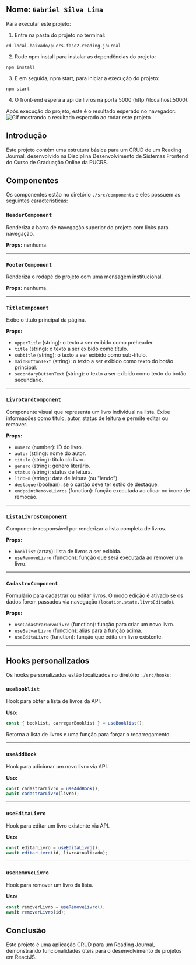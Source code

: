 ## Nome: `Gabriel Silva Lima`

Para executar este projeto:

1. Entre na pasta do projeto no terminal:
```
cd local-baixado/pucrs-fase2-reading-journal
```

2. Rode npm install para instalar as dependências do projeto:
```
npm install
```

3. E em seguida, npm start, para iniciar a execução do projeto:
```
npm start
```

4. O front-end espera a api de livros na porta 5000 (http://localhost:5000).

Após execução do projeto, este é o resultado esperado no navegador:
![Gif mostrando o resultado esperado ao rodar este projeto](./docs/project-overview.gif)

## Introdução

Este projeto contém uma estrutura básica para um CRUD de um Reading Journal, desenvolvido na Disciplina Desenvolvimento de Sistemas Frontend do Curso de Graduação Online da PUCRS.

## Componentes

Os componentes estão no diretório `./src/components` e eles possuem as seguintes características:

### `HeaderComponent`
Renderiza a barra de navegação superior do projeto com links para navegação.

**Props:** nenhuma.

---

### `FooterComponent`
Renderiza o rodapé do projeto com uma mensagem institucional.

**Props:** nenhuma.

---

### `TitleComponent`
Exibe o título principal da página.

**Props:**
- `upperTitle` (string): o texto a ser exibido como preheader.
- `title` (string): o texto a ser exibido como título.
- `subtitle` (string): o texto a ser exibido como sub-título.
- `mainButtonText` (string): o texto a ser exibido como texto do botão principal.
- `secondaryButtonText` (string): o texto a ser exibido como texto do botão secundário.

---

### `LivroCardComponent`
Componente visual que representa um livro individual na lista. Exibe informações como título, autor, status de leitura e permite editar ou remover.

**Props:**
- `numero` (number): ID do livro.
- `autor` (string): nome do autor.
- `titulo` (string): título do livro.
- `genero` (string): gênero literário.
- `status` (string): status de leitura.
- `lidoEm` (string): data de leitura (ou "lendo").
- `destaque` (boolean): se o cartão deve ter estilo de destaque.
- `endpointRemoveLivros` (function): função executada ao clicar no ícone de remoção.

---

### `ListaLivrosComponent`
Componente responsável por renderizar a lista completa de livros.

**Props:**
- `booklist` (array): lista de livros a ser exibida.
- `useRemoveLivro` (function): função que será executada ao remover um livro.

---

### `CadastroComponent`
Formulário para cadastrar ou editar livros. O modo edição é ativado se os dados forem passados via navegação (`location.state.livroEditado`).

**Props:**
- `useCadastrarNovoLivro` (function): função para criar um novo livro.
- `useSalvarLivro` (function): alias para a função acima.
- `useEditaLivro` (function): função que edita um livro existente.

---

## Hooks personalizados

Os hooks personalizados estão localizados no diretório `./src/hooks`:

### `useBooklist`
Hook para obter a lista de livros da API.

**Uso:**
```js
const { booklist, carregarBooklist } = useBooklist();
```

Retorna a lista de livros e uma função para forçar o recarregamento.

---

### `useAddBook`
Hook para adicionar um novo livro via API.

**Uso:**
```js
const cadastrarLivro = useAddBook();
await cadastrarLivro(livro);
```

---

### `useEditaLivro`
Hook para editar um livro existente via API.

**Uso:**
```js
const editarLivro = useEditaLivro();
await editarLivro(id, livroAtualizado);
```

---

### `useRemoveLivro`
Hook para remover um livro da lista.

**Uso:**
```js
const removerLivro = useRemoveLivro();
await removerLivro(id);
```

## Conclusão

Este projeto é uma aplicação CRUD para um Reading Journal, demonstrando funcionalidades úteis para o desenvolvimento de projetos em ReactJS.
